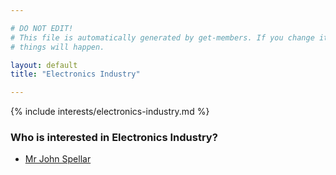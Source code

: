 ```yaml
---

# DO NOT EDIT!
# This file is automatically generated by get-members. If you change it, bad
# things will happen.

layout: default
title: "Electronics Industry"

---
```


{% include interests/electronics-industry.md %}

### Who is interested in Electronics Industry?


* [Mr John Spellar](members/mr-john-spellar.html)
